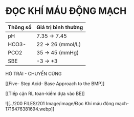 # ĐỌC KHÍ MÁU ĐỘNG MẠCH


| Thông số | Giá trị bình thường |
| -------- | ------------------- |
| pH       | 7.35 -> 7.45        |
| HCO3-    | 22 -> 26 (mmol/L)   |
| PCO2     | 35 -> 45 (mmHg)     |
| SBE      | -3 -> +3            |

HÔ TRÁI - CHUYỂN CÙNG

[[Five- Step Acid- Base Approach to the BMP]]

[[Tiếp cận RL toan-kiềm dựa vào BE]]

![[../200 FILES/201 Image/image/Đọc Khí máu động mạch-1716476381694.webp]]